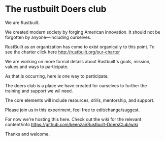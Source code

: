 The rustbuilt Doers club
==============

We are Rustbuilt.

We created modern society by forging American innovation.
It should not be forgotten by anyone—including ourselves.

RustBuilt as an organization has come to exist organically to this point. To see the charter click here
http://rustbuilt.org/our-charter

We are working on more formal details about Rustbuilt's goals, mission, values and ways to participate. 

As that is occurring, here is one way to participate. 

The doers club is a place we have created for ourselves to further the training and support we wil need.

The core elements will include resources, drills, mentorship, and support. 

Please join us in this experiment, feel free to edit/change/suggest.

For now we're hosting this here. Check out the wiki for the relevant content/info 
https://github.com/keenzai/Rustbuilt-DoersClub/wiki

Thanks and welcome. 

